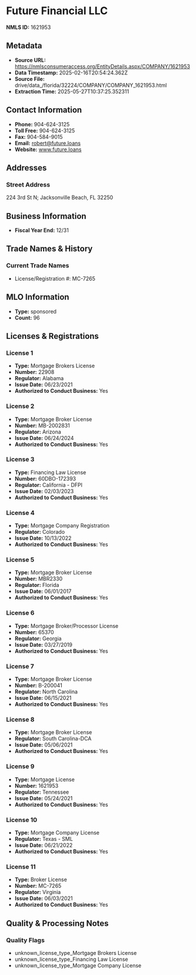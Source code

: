 # Future Financial LLC

**NMLS ID:** 1621953

## Metadata
- **Source URL:** https://nmlsconsumeraccess.org/EntityDetails.aspx/COMPANY/1621953
- **Data Timestamp:** 2025-02-16T20:54:24.362Z
- **Source File:** drive/data_/florida/32224/COMPANY/COMPANY_1621953.html
- **Extraction Time:** 2025-05-27T10:37:25.352311

## Contact Information
- **Phone:** 904-624-3125
- **Toll Free:** 904-624-3125
- **Fax:** 904-584-9015
- **Email:** robert@future.loans
- **Website:** www.future.loans

## Addresses
### Street Address
224 3rd St N; Jacksonville Beach, FL 32250

## Business Information
- **Fiscal Year End:** 12/31

## Trade Names & History
### Current Trade Names
- License/Registration #: MC-7265

## MLO Information
- **Type:** sponsored
- **Count:** 96

## Licenses & Registrations

### License 1
- **Type:** Mortgage Brokers License
- **Number:** 22908
- **Regulator:** Alabama
- **Issue Date:** 06/23/2021
- **Authorized to Conduct Business:** Yes

### License 2
- **Type:** Mortgage Broker License
- **Number:** MB-2002831
- **Regulator:** Arizona
- **Issue Date:** 06/24/2024
- **Authorized to Conduct Business:** Yes

### License 3
- **Type:** Financing Law License
- **Number:** 60DBO-172393
- **Regulator:** California - DFPI
- **Issue Date:** 02/03/2023
- **Authorized to Conduct Business:** Yes

### License 4
- **Type:** Mortgage Company Registration
- **Regulator:** Colorado
- **Issue Date:** 10/13/2022
- **Authorized to Conduct Business:** Yes

### License 5
- **Type:** Mortgage Broker License
- **Number:** MBR2330
- **Regulator:** Florida
- **Issue Date:** 06/01/2017
- **Authorized to Conduct Business:** Yes

### License 6
- **Type:** Mortgage Broker/Processor License
- **Number:** 65370
- **Regulator:** Georgia
- **Issue Date:** 03/27/2019
- **Authorized to Conduct Business:** Yes

### License 7
- **Type:** Mortgage Broker License
- **Number:** B-200041
- **Regulator:** North Carolina
- **Issue Date:** 06/15/2021
- **Authorized to Conduct Business:** Yes

### License 8
- **Type:** Mortgage Broker License
- **Regulator:** South Carolina-DCA
- **Issue Date:** 05/06/2021
- **Authorized to Conduct Business:** Yes

### License 9
- **Type:** Mortgage License
- **Number:** 1621953
- **Regulator:** Tennessee
- **Issue Date:** 05/24/2021
- **Authorized to Conduct Business:** Yes

### License 10
- **Type:** Mortgage Company License
- **Regulator:** Texas - SML
- **Issue Date:** 06/21/2022
- **Authorized to Conduct Business:** Yes

### License 11
- **Type:** Broker License
- **Number:** MC-7265
- **Regulator:** Virginia
- **Issue Date:** 06/03/2021
- **Authorized to Conduct Business:** Yes

## Quality & Processing Notes
### Quality Flags
- unknown_license_type_Mortgage Brokers License
- unknown_license_type_Financing Law License
- unknown_license_type_Mortgage Company License
